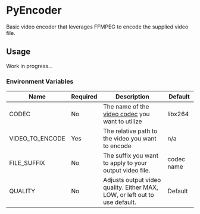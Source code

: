 # PyEncoder
Basic video encoder that leverages FFMPEG to encode the supplied video file. 

## Usage
Work in progress...

### Environment Variables
| Name | Required | Description | Default | 
| ----------- | ----------- | ----------- | ----------- |
| CODEC | No | The name of the [video codec] you want to utilize | libx264 | 
| VIDEO_TO_ENCODE | Yes | The relative path to the video you want to encode | n/a | 
| FILE_SUFFIX | No | The suffix you want to apply to your output video file.  | codec name | 
| QUALITY | No | Adjusts output video quality.  Either MAX, LOW, or left out to use default. | Default | 

[video codec]: https://ffmpeg.org/ffmpeg-codecs.html